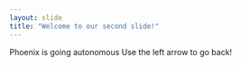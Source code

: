 ```yaml
---
layout: slide
title: "Welcome to our second slide!"
---
```

Phoenix is going autonomous
Use the left arrow to go back!
